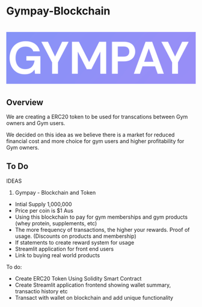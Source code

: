 # Gympay-Blockchain

# ![image_add](Images/Gympay.png)

## Overview

We are creating a ERC20 token to be used for transcations between Gym owners and Gym users.

We decided on this idea as we believe there is a market for reduced financial cost and more choice for gym users and higher profitability for Gym owners.

## To Do
IDEAS


1. Gympay - Blockchain and Token
- Intial Supply 1,000,000
- Price per coin is $1 Aus
- Using this blockchain to pay for gym memberships and gym products (whey protein, supplements, etc)
- The more frequency of transactions, the higher your rewards. Proof of usage. (Discounts on products and membership)
- If statements to create reward system for usage
- Streamlit application for front end users
- Link to buying real world products


To do:

- Create ERC20 Token Using Solidity Smart Contract
- Create Streamlit application frontend showing wallet summary, transactio history etc
- Transact with wallet on blockchain and add unique functionality


